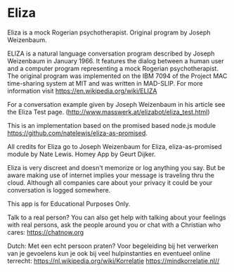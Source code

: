# Eliza

Eliza is a mock Rogerian psychotherapist. Original program by Joseph Weizenbaum.

ELIZA is a natural language conversation program described by Joseph Weizenbaum in January 1966. It features the dialog between a human user and a computer program representing a mock Rogerian psychotherapist.
The original program was implemented on the IBM 7094 of the Project MAC time-sharing system at MIT and was written in MAD-SLIP. For more information visit https://en.wikipedia.org/wiki/ELIZA

For a conversation example given by Joseph Weizenbaum in his article see the Eliza Test page. (http://www.masswerk.at/elizabot/eliza_test.html)

This is an implementation based on the promised based node.js module https://github.com/natelewis/eliza-as-promised.

All credits for Eliza go to Joseph Weizenbaum for Eliza,
eliza-as-promised module by Nate Lewis.
Homey App by Geurt Dijker.

Eliza is very discreet and doesn't memorize or log anything you say. But be aware making use of internet implies your message is traveling thru the cloud. Although all companies care about your privacy it could be your conversation is logged somewhere.

This app is for Educational Purposes Only.

Talk to a real person?
You can also get help with talking about your feelings with real persons,
ask the people around you or chat with a Christian who cares:
https://chatnow.org

Dutch:
Met een echt persoon praten?
Voor begeleiding bij het verwerken van je gevoelens kun je ook bij veel  hulpinstanties en eventueel online terrecht:
https://nl.wikipedia.org/wiki/Korrelatie
https://mindkorrelatie.nl//
